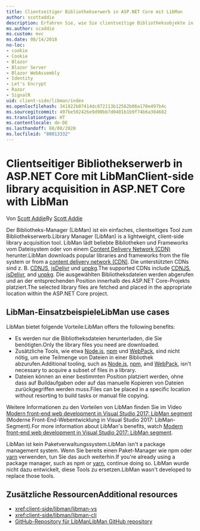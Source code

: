 ```yaml
---
title: Clientseitiger Bibliothekserwerb in ASP.NET Core mit LibMan
author: scottaddie
description: Erfahren Sie, wie Sie clientseitige Bibliotheksobjekte in einem ASP.NET Core-Projekt über den Bibliotheks-Manager (LibMan) installieren.
ms.author: scaddie
ms.custom: mvc
ms.date: 08/14/2018
no-loc:
- cookie
- Cookie
- Blazor
- Blazor Server
- Blazor WebAssembly
- Identity
- Let's Encrypt
- Razor
- SignalR
uid: client-side/libman/index
ms.openlocfilehash: 341822b07414dc872113b12562b06a170e497b4c
ms.sourcegitcommit: 497be502426e9d90bb7d0401b1b9f74b6a384682
ms.translationtype: HT
ms.contentlocale: de-DE
ms.lasthandoff: 08/08/2020
ms.locfileid: "88013332"
---
```

# <a name="client-side-library-acquisition-in-aspnet-core-with-libman"></a><span data-ttu-id="c1b29-103">Clientseitiger Bibliothekserwerb in ASP.NET Core mit LibMan</span><span class="sxs-lookup"><span data-stu-id="c1b29-103">Client-side library acquisition in ASP.NET Core with LibMan</span></span>

<span data-ttu-id="c1b29-104">Von [Scott Addie](https://twitter.com/Scott_Addie)</span><span class="sxs-lookup"><span data-stu-id="c1b29-104">By [Scott Addie](https://twitter.com/Scott_Addie)</span></span>

<span data-ttu-id="c1b29-105">Der Bibliotheks-Manager (LibMan) ist ein einfaches, clientseitiges Tool zum Bibliothekserwerb.</span><span class="sxs-lookup"><span data-stu-id="c1b29-105">Library Manager (LibMan) is a lightweight, client-side library acquisition tool.</span></span> <span data-ttu-id="c1b29-106">LibMan lädt beliebte Bibliotheken und Frameworks vom Dateisystem oder von einem [Content Delivery Network (CDN)](https://wikipedia.org/wiki/Content_delivery_network) herunter.</span><span class="sxs-lookup"><span data-stu-id="c1b29-106">LibMan downloads popular libraries and frameworks from the file system or from a [content delivery network (CDN)](https://wikipedia.org/wiki/Content_delivery_network).</span></span> <span data-ttu-id="c1b29-107">Die unterstützten CDNs sind z. B. [CDNJS](https://cdnjs.com/), [jsDelivr](https://www.jsdelivr.com/) und [unpkg](https://unpkg.com/#/).</span><span class="sxs-lookup"><span data-stu-id="c1b29-107">The supported CDNs include [CDNJS](https://cdnjs.com/), [jsDelivr](https://www.jsdelivr.com/), and [unpkg](https://unpkg.com/#/).</span></span> <span data-ttu-id="c1b29-108">Die ausgewählten Bibliotheksdateien werden abgerufen und an der entsprechenden Position innerhalb des ASP.NET Core-Projekts platziert.</span><span class="sxs-lookup"><span data-stu-id="c1b29-108">The selected library files are fetched and placed in the appropriate location within the ASP.NET Core project.</span></span>

## <a name="libman-use-cases"></a><span data-ttu-id="c1b29-109">LibMan-Einsatzbeispiele</span><span class="sxs-lookup"><span data-stu-id="c1b29-109">LibMan use cases</span></span>

<span data-ttu-id="c1b29-110">LibMan bietet folgende Vorteile:</span><span class="sxs-lookup"><span data-stu-id="c1b29-110">LibMan offers the following benefits:</span></span>

* <span data-ttu-id="c1b29-111">Es werden nur die Bibliotheksdateien herunterladen, die Sie benötigten.</span><span class="sxs-lookup"><span data-stu-id="c1b29-111">Only the library files you need are downloaded.</span></span>
* <span data-ttu-id="c1b29-112">Zusätzliche Tools, wie etwa [Node.js](https://nodejs.org), [npm](https://www.npmjs.com) und [WebPack](https://webpack.js.org), sind nicht nötig, um eine Teilmenge von Dateien in einer Bibliothek abzurufen.</span><span class="sxs-lookup"><span data-stu-id="c1b29-112">Additional tooling, such as [Node.js](https://nodejs.org), [npm](https://www.npmjs.com), and [WebPack](https://webpack.js.org), isn't necessary to acquire a subset of files in a library.</span></span>
* <span data-ttu-id="c1b29-113">Dateien können an einer bestimmten Position platziert werden, ohne dass auf Buildaufgaben oder auf das manuelle Kopieren von Dateien zurückgegriffen werden muss.</span><span class="sxs-lookup"><span data-stu-id="c1b29-113">Files can be placed in a specific location without resorting to build tasks or manual file copying.</span></span>

<span data-ttu-id="c1b29-114">Weitere Informationen zu den Vorteilen von LibMan finden Sie im Video [Modern front-end web development in Visual Studio 2017: LibMan segment](https://channel9.msdn.com/Events/Build/2017/B8073#time=43m34s) (Moderne Front-End-Webentwicklung in Visual Studio 2017: LibMan-Segment).</span><span class="sxs-lookup"><span data-stu-id="c1b29-114">For more information about LibMan's benefits, watch [Modern front-end web development in Visual Studio 2017: LibMan segment](https://channel9.msdn.com/Events/Build/2017/B8073#time=43m34s).</span></span>

<span data-ttu-id="c1b29-115">LibMan ist kein Paketverwaltungssystem.</span><span class="sxs-lookup"><span data-stu-id="c1b29-115">LibMan isn't a package management system.</span></span> <span data-ttu-id="c1b29-116">Wenn Sie bereits einen Paket-Manager wie npm oder [yarn](https://yarnpkg.com) verwenden, tun Sie das auch weiterhin.</span><span class="sxs-lookup"><span data-stu-id="c1b29-116">If you're already using a package manager, such as npm or [yarn](https://yarnpkg.com), continue doing so.</span></span> <span data-ttu-id="c1b29-117">LibMan wurde nicht dazu entwickelt, diese Tools zu ersetzen.</span><span class="sxs-lookup"><span data-stu-id="c1b29-117">LibMan wasn't developed to replace those tools.</span></span>

## <a name="additional-resources"></a><span data-ttu-id="c1b29-118">Zusätzliche Ressourcen</span><span class="sxs-lookup"><span data-stu-id="c1b29-118">Additional resources</span></span>

* <xref:client-side/libman/libman-vs>
* <xref:client-side/libman/libman-cli>
* [<span data-ttu-id="c1b29-119">GitHub-Repository für LibMan</span><span class="sxs-lookup"><span data-stu-id="c1b29-119">LibMan GitHub repository</span></span>](https://github.com/aspnet/LibraryManager)
